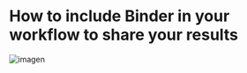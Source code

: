 # How to include Binder in your workflow to share your results

![imagen](https://user-images.githubusercontent.com/7033451/236636063-dc712663-490e-41f4-9ce2-5f2b9f2cd3a3.png)


